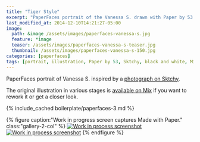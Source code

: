 ```yaml
---
title: "Tiger Style"
excerpt: "PaperFaces portrait of the Vanessa S. drawn with Paper by 53 on an iPad."
last_modified_at: 2014-12-10T14:21:27-05:00
image: 
  path: &image /assets/images/paperfaces-vanessa-s.jpg 
  feature: *image
  teaser: /assets/images/paperfaces-vanessa-s-teaser.jpg
  thumbnail: /assets/images/paperfaces-vanessa-s-150.jpg
categories: [paperfaces]
tags: [portrait, illustration, Paper by 53, Sktchy, black and white, Mix]
---
```


PaperFaces portrait of Vanessa S. inspired by a [photograph on Sktchy](http://sktchy.com/NjZR3H ).

The original illustration in various stages is [available on Mix](https://mix.fiftythree.com/11098-Michael-Rose/1265535) if you want to rework it or get a closer look.

{% include_cached boilerplate/paperfaces-3.md %}

{% figure caption:"Work in progress screen captures Made with Paper." class:"gallery-2-col" %}
[![Work in process screenshot](/assets/images/paperfaces-vanessa-s-process-1-600.jpg)](/assets/images/paperfaces-vanessa-s-process-1-lg.jpg) [![Work in process screenshot](/assets/images/paperfaces-vanessa-s-process-2-600.jpg)](/assets/images/paperfaces-vanessa-s-process-2-lg.jpg)
{% endfigure %}
